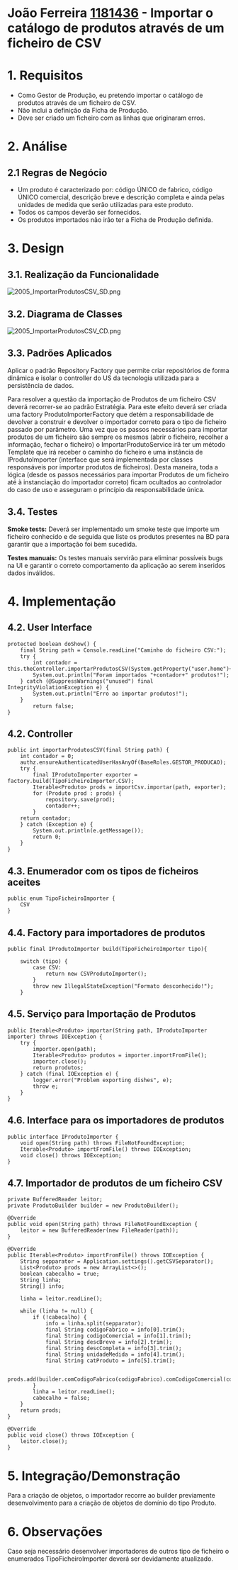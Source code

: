 **João Ferreira [1181436](../)** - Importar o catálogo de produtos através de um ficheiro de CSV
=======================================


# 1. Requisitos

- Como Gestor de Produção, eu pretendo importar o catálogo de produtos através de um ficheiro de CSV.
- Não inclui a definição da Ficha de Produção.
- Deve ser criado um ficheiro com as linhas que originaram erros.

# 2. Análise

## 2.1 Regras de Negócio

- Um produto é caracterizado por: código ÚNICO de fabrico, código ÚNICO comercial, descrição breve e descrição completa e ainda pelas unidades de medida que serão utilizadas para este produto.
- Todos os campos deverão ser fornecidos.
- Os produtos importados não irão ter a Ficha de Produção definida.

# 3. Design


## 3.1. Realização da Funcionalidade

![2005_ImportarProdutosCSV_SD.png](2005_ImportarProdutosCSV_SD.png)

## 3.2. Diagrama de Classes

![2005_ImportarProdutosCSV_CD.png](2005_ImportarProdutosCSV_CD.png)

## 3.3. Padrões Aplicados

Aplicar o padrão Repository Factory que permite criar repositórios de forma dinâmica e isolar o controller do US da tecnologia utilizada para a persistência de dados.

Para resolver a questão da importação de Produtos de um ficheiro CSV deverá recorrer-se ao padrão Estratégia. Para este efeito deverá ser criada uma factory ProdutoImporterFactory que detém a responsabilidade de devolver a construir e devolver o importador correto para o tipo de ficheiro passado por parâmetro.
Uma vez que os passos necessários para importar produtos de um ficheiro são sempre os mesmos (abrir o ficheiro, recolher a informação, fechar o ficheiro) o ImportarProdutoService irá ter um método Template que irá receber o caminho do ficheiro e uma instância de IProdutoImporter (interface que será implementada por classes responsáveis por importar produtos de ficheiros).
Desta maneira, toda a lógica (desde os passos necessários para importar Produtos de um ficheiro até à instanciação do importador correto) ficam ocultados ao controlador do caso de uso e asseguram o princípio da responsabilidade única.

## 3.4. Testes

**Smoke tests:**
Deverá ser implementado um smoke teste que importe um ficheiro conhecido e de seguida que liste os produtos presentes na BD para garantir que a importação foi bem sucedida.

**Testes manuais:**
Os testes manuais servirão para eliminar possíveis bugs na UI e garantir o correto comportamento da aplicação ao serem inseridos dados inválidos.

# 4. Implementação
## 4.2. User Interface

	protected boolean doShow() {
		final String path = Console.readLine("Caminho do ficheiro CSV:");    
		try {
			int contador = this.theController.importarProdutosCSV(System.getProperty("user.home")+path);
			System.out.println("Foram importados "+contador+" produtos!");
		} catch (@SuppressWarnings("unused") final IntegrityViolationException e) {
			System.out.println("Erro ao importar produtos!");
		}
			return false;
    }

## 4.2. Controller

	public int importarProdutosCSV(final String path) {
		int contador = 0;
		authz.ensureAuthenticatedUserHasAnyOf(BaseRoles.GESTOR_PRODUCAO);
		try {
			final IProdutoImporter exporter = factory.build(TipoFicheiroImporter.CSV);
			Iterable<Produto> prods = importCsv.importar(path, exporter);
			for (Produto prod : prods) {
				repository.save(prod);
				contador++;
			}
		return contador;
		} catch (Exception e) {
			System.out.println(e.getMessage());
			return 0;
		}
	}

## 4.3. Enumerador com os tipos de ficheiros aceites

	public enum TipoFicheiroImporter {
	    CSV
	}

## 4.4. Factory para importadores de produtos

	public final IProdutoImporter build(TipoFicheiroImporter tipo){

		switch (tipo) {
			case CSV:
				return new CSVProdutoImporter();
			}
			throw new IllegalStateException("Formato desconhecido!");
		}

## 4.5. Serviço para Importação de Produtos

	public Iterable<Produto> importar(String path, IProdutoImporter importer) throws IOException {
		try {
			importer.open(path);
			Iterable<Produto> produtos = importer.importFromFile();
			importer.close();
			return produtos;
		} catch (final IOException e) {
			logger.error("Problem exporting dishes", e);
			throw e;
		}
	}

## 4.6. Interface para os importadores de produtos

	public interface IProdutoImporter {
		void open(String path) throws FileNotFoundException;
		Iterable<Produto> importFromFile() throws IOException;
		void close() throws IOException;
	}

## 4.7. Importador de produtos de um ficheiro CSV

	private BufferedReader leitor;
	private ProdutoBuilder builder = new ProdutoBuilder();

	@Override
	public void open(String path) throws FileNotFoundException {
		leitor = new BufferedReader(new FileReader(path));
	}

	@Override
	public Iterable<Produto> importFromFile() throws IOException {
		String sepparator = Application.settings().getCSVSeparator();
		List<Produto> prods = new ArrayList<>();
		boolean cabecalho = true;
		String linha;
		String[] info;

		linha = leitor.readLine();

		while (linha != null) {
			if (!cabecalho) {
				info = linha.split(sepparator);
				final String codigoFabrico = info[0].trim();
				final String codigoComercial = info[1].trim();
				final String descBreve = info[2].trim();
				final String descCompleta = info[3].trim();
				final String unidadeMedida = info[4].trim();
				final String catProduto = info[5].trim();

				prods.add(builder.comCodigoFabrico(codigoFabrico).comCodigoComercial(codigoComercial).comDescricaoBreve(descBreve).comDescricaoCompleta(descCompleta).comCategoria(catProduto).comUnidadeMedida(unidadeMedida).build());
			}
			linha = leitor.readLine();
			cabecalho = false;
		}
		return prods;
	}

	@Override
	public void close() throws IOException {
		leitor.close();
	}

# 5. Integração/Demonstração

Para a criação de objetos, o importador recorre ao builder previamente desenvolvimento para a criação de objetos de domínio do tipo Produto.

# 6. Observações

Caso seja necessário desenvolver importadores de outros tipo de ficheiro o enumerados TipoFicheiroImporter deverá ser devidamente atualizado.
